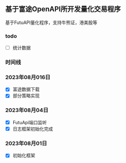 ## 基于富途OpenAPI所开发量化交易程序

基于FutuAPI量化程序，支持牛熊证，港美股等



### todo

- [ ] 统计数据


### 时间线

### 2023年08月016日

- [x] 富途数据下载
- [x] 部分策略实现

### 2023年08月04日

- [x] FutuApi端口监听
- [x] 日志框架初始化完成

### 2023年08月01日

- [x] 初始化框架